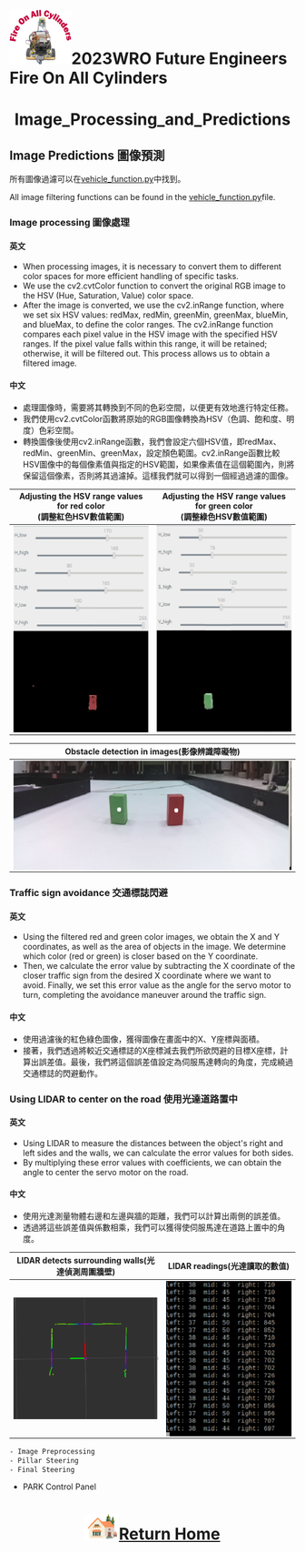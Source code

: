 ![LOGO](../../other/img/logo.png)2023WRO Future Engineers Fire On All Cylinders  
====
# <div align="center">Image_Processing_and_Predictions</div> 

## Image Predictions 圖像預測
所有圖像過濾可以在[vehicle_function.py](../Programming/Obstacle_Challenge/vehicle_function.py)中找到。

All image filtering functions can be found in the [vehicle_function.py](../Programming/Obstacle_Challenge/vehicle_function.py)file.

### Image processing 圖像處理  
#### 英文  
- When processing images, it is necessary to convert them to different color spaces for more efficient handling of specific tasks.  
- We use the cv2.cvtColor function to convert the original RGB image to the HSV (Hue, Saturation, Value) color space.  
- After the image is converted, we use the cv2.inRange function, where we set six HSV values: redMax, redMin, greenMin, greenMax, blueMin, and blueMax, to define the color ranges. The cv2.inRange function compares each pixel value in the HSV image with the specified HSV ranges. If the pixel value falls within this range, it will be retained; otherwise, it will be filtered out. This process allows us to obtain a filtered image.  
  
#### 中文
- 處理圖像時，需要將其轉換到不同的色彩空間，以便更有效地進行特定任務。  
- 我們使用cv2.cvtColor函數將原始的RGB圖像轉換為HSV（色調、飽和度、明度）色彩空間。  
- 轉換圖像後使用cv2.inRange函數，我們會設定六個HSV值，即redMax、redMin、greenMin、greenMax，設定顏色範圍。cv2.inRange函數比較HSV圖像中的每個像素值與指定的HSV範圍，如果像素值在這個範圍內，則將保留這個像素，否則將其過濾掉。這樣我們就可以得到一個經過過濾的圖像。  
<div align="center">

|Adjusting the HSV range values for red color<br>(調整紅色HSV數值範圍)|Adjusting the HSV range values for green color<br>(調整綠色HSV數值範圍)|
|:----:|:----:|
|<img src="./img/red_HSV_value_range.png" width = "350" height = "" alt="red_HSV_value_range" align=center />|<img src="./img/green_HSV_value_range.png" width = "350" height = "" alt="green_HSV_value_range" align=center />|

|Obstacle detection in images(影像辨識障礙物)|
|:----:|
|<img src="./img/Obstacle_detection.png" alt="Obstacle_detection" align=center />|
</div>

### Traffic sign avoidance 交通標誌閃避  
#### 英文
- Using the filtered red and green color images, we obtain the X and Y coordinates, as well as the area of objects in the image. We determine which color (red or green) is closer based on the Y coordinate.  
- Then, we calculate the error value by subtracting the X coordinate of the closer traffic sign from the desired X coordinate where we want to avoid. Finally, we set this error value as the angle for the servo motor to turn, completing the avoidance maneuver around the traffic sign.  

#### 中文
- 使用過濾後的紅色綠色圖像，獲得圖像在畫面中的X、Y座標與面積。  
- 接著，我們透過將較近交通標誌的X座標減去我們所欲閃避的目標X座標，計算出誤差值。最後，我們將這個誤差值設定為伺服馬達轉向的角度，完成繞過交通標誌的閃避動作。

###  Using LIDAR to center on the road 使用光達道路置中
#### 英文
- Using LIDAR to measure the distances between the object's right and left sides and the walls, we can calculate the error values for both sides.  
- By multiplying these error values with coefficients, we can obtain the angle to center the servo motor on the road.  
#### 中文
- 使用光達測量物體右邊和左邊與牆的距離，我們可以計算出兩側的誤差值。  
- 透過將這些誤差值與係數相乘，我們可以獲得使伺服馬達在道路上置中的角度。  

|LIDAR detects surrounding walls(光達偵測周圍牆壁)|LIDAR readings(光達讀取的數值)|
|:---:|:---:|
|<img src="./img/LIDAR_Detecting_Walls.png" width = "350" alt="LIDAR_Detecting_Walls" align=center />|<img src="./img/LIDAR_readings.png" width = "300" alt="LIDAR_Detecting_Walls" align=center />|

    - Image Preprocessing
    - Pillar Steering
    - Final Steering
  - PARK Control Panel

# <div align="center">![HOME](../../other/img/Home.png)[Return Home](../../)</div>  
